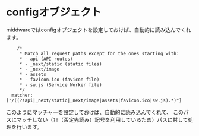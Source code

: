 # configオブジェクト

middwareではconfigオブジェクトを設定しておけば、自動的に読み込んでくれます。

```
    /*
     * Match all request paths except for the ones starting with:
     * - api (API routes)
     * - _next/static (static files)
     * - _next/image
     * - assets
     * - favicon.ico (favicon file)
     * - sw.js (Service Worker file)
     */
  matcher: ["/((?!api|_next/static|_next/image|assets|favicon.ico|sw.js).*)"]

```

このようにマッチャーを設定しておけば、自動的に読み込んでくれて、
このパスにマッチしない（`?!`（否定先読み）記号を利用しているため）パスに対して処理を行います。

